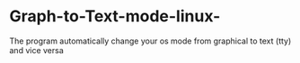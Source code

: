 # Graph-to-Text-mode-linux-
The program automatically change your os mode from graphical to text (tty) and vice versa
